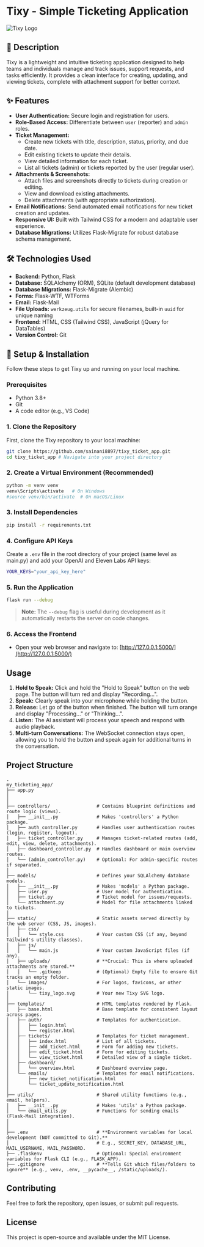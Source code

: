 # Tixy - Simple Ticketing Application

![Tixy Logo](https://raw.githubusercontent.com/YOUR_USERNAME/YOUR_REPO_NAME/main/static/images/tixy_logo.svg) 
## 📝 Description

Tixy is a lightweight and intuitive ticketing application designed to help teams and individuals manage and track issues, support requests, and tasks efficiently. It provides a clean interface for creating, updating, and viewing tickets, complete with attachment support for better context.

## ✨ Features

* **User Authentication:** Secure login and registration for users.
* **Role-Based Access:** Differentiate between `user` (reporter) and `admin` roles.
* **Ticket Management:**
    * Create new tickets with title, description, status, priority, and due date.
    * Edit existing tickets to update their details.
    * View detailed information for each ticket.
    * List all tickets (admin) or tickets reported by the user (regular user).
* **Attachments & Screenshots:**
    * Attach files and screenshots directly to tickets during creation or editing.
    * View and download existing attachments.
    * Delete attachments (with appropriate authorization).
* **Email Notifications:** Send automated email notifications for new ticket creation and updates.
* **Responsive UI:** Built with Tailwind CSS for a modern and adaptable user experience.
* **Database Migrations:** Utilizes Flask-Migrate for robust database schema management.

## 🛠️ Technologies Used

* **Backend:** Python, Flask
* **Database:** SQLAlchemy (ORM), SQLite (default development database)
* **Database Migrations:** Flask-Migrate (Alembic)
* **Forms:** Flask-WTF, WTForms
* **Email:** Flask-Mail
* **File Uploads:** `werkzeug.utils` for secure filenames, built-in `uuid` for unique naming
* **Frontend:** HTML, CSS (Tailwind CSS), JavaScript (jQuery for DataTables)
* **Version Control:** Git

## 🚀 Setup & Installation

Follow these steps to get Tixy up and running on your local machine.

### Prerequisites

* Python 3.8+
* Git
* A code editor (e.g., VS Code)

### 1. Clone the Repository

First, clone the Tixy repository to your local machine:

```bash
git clone https://github.com/sainani8897/tixy_ticket_app.git
cd tixy_ticket_app # Navigate into your project directory
```

### 2. Create a Virtual Environment (Recommended)

```bash
python -m venv venv
venv\Scripts\activate   # On Windows
#source venv/bin/activate  # On macOS/Linux
```

### 3. Install Dependencies

```bash
pip install -r requirements.txt
```

### 4. Configure API Keys

Create a `.env` file in the root directory of your project (same level as main.py) and add your OpenAI and Eleven Labs API keys:

```bash
YOUR_KEYS="your_api_key_here"
```

### 5. Run the Application 

```bash
flask run --debug
```
> **Note:** The `--debug` flag is useful during development as it automatically restarts the server on code changes.

### 6. Access the Frontend
- Open your web browser and navigate to: [http://127.0.0.1:5000/](http://127.0.0.1:5000/)

## Usage

1. **Hold to Speak:** Click and hold the "Hold to Speak" button on the web page. The button will turn red and display "Recording...".
2. **Speak:** Clearly speak into your microphone while holding the button.
3. **Release:** Let go of the button when finished. The button will turn orange and display "Processing..." or "Thinking...".
4. **Listen:** The AI assistant will process your speech and respond with audio playback.
5. **Multi-turn Conversations:** The WebSocket connection stays open, allowing you to hold the button and speak again for additional turns in the conversation.


## Project Structure

```
.
my_ticketing_app/
├── app.py
│ 
│
├── controllers/                 # Contains blueprint definitions and route logic (views).
│   ├── __init__.py              # Makes 'controllers' a Python package.
│   ├── auth_controller.py       # Handles user authentication routes (login, register, logout).
│   ├── ticket_controller.py     # Manages ticket-related routes (add, edit, view, delete, attachments).
│   ├── dashboard_controller.py  # Handles dashboard or main overview routes.
│   └── (admin_controller.py)    # Optional: For admin-specific routes if separated.
│
├── models/                      # Defines your SQLAlchemy database models.
│   ├── __init__.py              # Makes 'models' a Python package.
│   ├── user.py                  # User model for authentication.
│   ├── ticket.py                # Ticket model for issues/requests.
│   └── attachment.py            # Model for file attachments linked to tickets.
│
├── static/                      # Static assets served directly by the web server (CSS, JS, images).
│   ├── css/
│   │   └── style.css            # Your custom CSS (if any, beyond Tailwind's utility classes).
│   ├── js/
│   │   └── main.js              # Your custom JavaScript files (if any).
│   ├── uploads/                 # **Crucial: This is where uploaded attachments are stored.**
│   │   └── .gitkeep             # (Optional) Empty file to ensure Git tracks an empty folder.
│   └── images/                  # For logos, favicons, or other static images.
│       └── tixy_logo.svg        # Your new Tixy SVG logo.
│
├── templates/                   # HTML templates rendered by Flask.
│   ├── base.html                # Base template for consistent layout across pages.
│   ├── auth/                    # Templates for authentication.
│   │   ├── login.html
│   │   └── register.html
│   ├── tickets/                 # Templates for ticket management.
│   │   ├── index.html           # List of all tickets.
│   │   ├── add_ticket.html      # Form for adding new tickets.
│   │   ├── edit_ticket.html     # Form for editing tickets.
│   │   └── view_ticket.html     # Detailed view of a single ticket.
│   ├── dashboard/
│   │   └── overview.html        # Dashboard overview page.
│   └── emails/                  # Templates for email notifications.
│       ├── new_ticket_notification.html
│       └── ticket_update_notification.html
│
├── utils/                       # Shared utility functions (e.g., email, helpers).
│   ├── __init__.py              # Makes 'utils' a Python package.
│   └── email_utils.py           # Functions for sending emails (Flask-Mail integration).
│
│
├── .env                         # **Environment variables for local development (NOT committed to Git).**
│                                # E.g., SECRET_KEY, DATABASE_URL, MAIL_USERNAME, MAIL_PASSWORD.
├── .flaskenv                    # Optional: Special environment variables for Flask CLI (e.g., FLASK_APP).
├── .gitignore                   # **Tells Git which files/folders to ignore** (e.g., venv, .env, __pycache__, /static/uploads/).
```

## Contributing

Feel free to fork the repository, open issues, or submit pull requests.

## License

This project is open-source and available under the MIT License.
